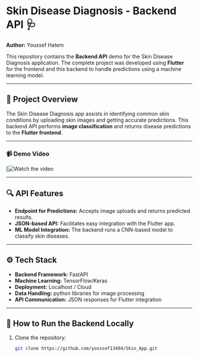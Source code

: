 # Skin Disease Diagnosis - Backend API 🩺  
**Author:** Youssef Hatem  

This repository contains the **Backend API** demo for the Skin Disease Diagnosis application. The complete project was developed using **Flutter** for the frontend and this backend to handle predictions using a machine learning model.  

---

## 📝 Project Overview  
The Skin Disease Diagnosis app assists in identifying common skin conditions by uploading skin images and getting accurate predictions. This backend API performs **image classification** and returns disease predictions to the **Flutter frontend**.

---

### 📹 Demo Video
[![Watch the video](https://youtu.be/rSNJz9aGHHs)

---

## 🔍 API Features  
- **Endpoint for Predictions:** Accepts image uploads and returns predicted results.  
- **JSON-based API:** Facilitates easy integration with the Flutter app.  
- **ML Model Integration:** The backend runs a CNN-based model to classify skin diseases.  

---

## ⚙️ Tech Stack  
- **Backend Framework:** FastAPI  
- **Machine Learning:** TensorFlow/Keras  
- **Deployment:** Localhost / Cloud  
- **Data Handling:** python libraries for image processing  
- **API Communication:** JSON responses for Flutter integration  

---

## 🚀 How to Run the Backend Locally  
1. Clone the repository:  
   ```bash
   git clone https://github.com/youssef13494/Skin_App.git
  
